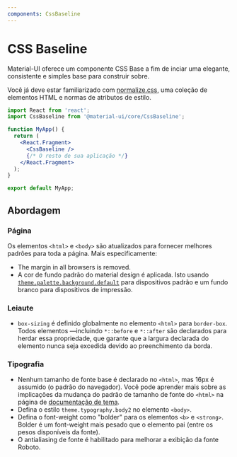 ```yaml
---
components: CssBaseline
---
```


# CSS Baseline

<p class="description">Material-UI oferece um componente CSS Base a fim de inciar uma elegante, consistente e simples base para construir sobre.</p>

Você já deve estar familiarizado com [normalize.css](https://github.com/necolas/normalize.css), uma coleção de elementos HTML e normas de atributos de estilo.

```jsx
import React from 'react';
import CssBaseline from '@material-ui/core/CssBaseline';

function MyApp() {
  return (
    <React.Fragment>
      <CssBaseline />
      {/* O resto de sua aplicação */}
    </React.Fragment>
  );
}

export default MyApp;
```

## Abordagem

### Página

Os elementos `<html>` e `<body>` são atualizados para fornecer melhores padrões para toda a página. Mais especificamente:

- The margin in all browsers is removed.
- A cor de fundo padrão do material design é aplicada. Isto usando [`theme.palette.background.default`](/customization/default-theme/?expend-path=$.palette.background) para dispositivos padrão e um fundo branco para dispositivos de impressão.

### Leiaute

- `box-sizing` é definido globalmente no elemento `<html>` para `border-box`. Todos elementos —incluindo `*::before` e `*::after` são declarados para herdar essa propriedade, que garante que a largura declarada do elemento nunca seja excedida devido ao preenchimento da borda.

### Tipografia

- Nenhum tamanho de fonte base é declarado no `<html>`, mas 16px é assumido (o padrão do navegador). Você pode aprender mais sobre as implicações da mudança do padrão de tamanho de fonte do `<html>` na página de [documentação de tema](/customization/typography/#typography-html-font-size).
- Defina o estilo `theme.typography.body2` no elemento `<body>`.
- Defina o font-weight como "bolder" para os elementos `<b>` e `<strong>`. Bolder é um font-weight mais pesado que o elemento pai (entre os pesos disponíveis da fonte).
- O antialiasing de fonte é habilitado para melhorar a exibição da fonte Roboto.